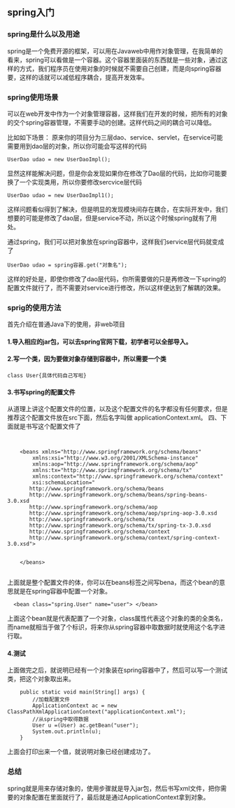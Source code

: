 ## spring入门

### spring是什么以及用途
spring是一个免费开源的框架，可以用在Javaweb中用作对象管理，在我简单的看来，spring可以看做是一个容器。这个容器里面装的东西就是一些对象，通过这样的方式，我们程序员在使用对象的时候就不需要自己创建，而是向spring容器要，这样的话就可以减低程序耦合，提高开发效率。

### spring使用场景
可以在web开发中作为一个对象管理容器，这样我们在开发的时候，把所有的对象的交个spring容器管理，不需要手动的创建。这样代码之间的耦合可以降低。

比如如下场景： 原来你的项目分为三层dao、service、servlet，在service可能需要用到dao层的对象，所以你可能会写这样的代码

```
UserDao udao = new UserDaoImpl();
```

显然这样能解决问题，但是你会发现如果你在修改了Dao层的代码，比如你可能要换了一个实现类用，所以你要修改sercvice层代码

```
UserDao udao = new UserDaoImpl1();
```

这样问题看似得到了解决，但是明显的发现模块间存在耦合，在实际开发中，我们想要的可能是修改了dao层，但是service不动，所以这个时候spring就有了用处。

通过spring，我们可以把对象放在spring容器中，这样我们service层代码就变成了

```
UserDao udao = spring容器.get("对象名");
```

这样的好处是，即使你修改了dao层代码，你所需要做的只是再修改一下spring的配置文件就行了，而不需要对service进行修改，所以这样便达到了解耦的效果。
### sprig的使用方法
首先介绍在普通Java下的使用，非web项目

#### 1.导入相应的jar包，可以去spring官网下载，初学者可以全部导入。

#### 2.写一个类，因为要做对象存储到容器中，所以需要一个类
```
class User{具体代码自己写啦}
```  

#### 3.书写spring的配置文件
从道理上讲这个配置文件的位置，以及这个配置文件的名字都没有任何要求，但是推荐这个配置文件放在src下面，然后名字叫做 applicationContext.xml。
四、下面就是书写这个配置文件了

```


	<beans xmlns="http://www.springframework.org/schema/beans"
	    xmlns:xsi="http://www.w3.org/2001/XMLSchema-instance"
	    xmlns:aop="http://www.springframework.org/schema/aop"
	    xmlns:tx="http://www.springframework.org/schema/tx"
	    xmlns:context="http://www.springframework.org/schema/context"
	    xsi:schemaLocation="
	   http://www.springframework.org/schema/beans 
	   http://www.springframework.org/schema/beans/spring-beans-3.0.xsd
	   http://www.springframework.org/schema/aop 
	   http://www.springframework.org/schema/aop/spring-aop-3.0.xsd
	   http://www.springframework.org/schema/tx 
	   http://www.springframework.org/schema/tx/spring-tx-3.0.xsd
	   http://www.springframework.org/schema/context      
	   http://www.springframework.org/schema/context/spring-context-3.0.xsd">
	
	  
	</beans>


```


上面就是整个配置文件的体，你可以在beans标签之间写bena，而这个bean的意思就是在spring容器中配置一个对象。

```
  <bean class="spring.User" name="user"> </bean>
```
上面这个bean就是代表配置了一个对象，class属性代表这个对象的类的全类名，而name就相当于做了个标识，将来你从spring容器中取数据时就使用这个名字进行取。

#### 4.测试
上面做完之后，就说明已经有一个对象装在spring容器中了，然后可以写一个测试类，把这个对象取出来。
```
	public static void main(String[] args) {
	    //加载配置文件
		ApplicationContext ac = new ClassPathXmlApplicationContext("applicationContext.xml");
	    //从spring中取得数据
		User u =(User) ac.getBean("user");
		System.out.println(u);
	}
```
上面会打印出来一个值，就说明对象已经创建成功了。

### 总结
spring就是用来存储对象的，使用步骤就是导入jar包，然后书写xml文件，把你需要的对象配置在里面就行了，最后就是通过ApplicationContext拿到对象。

